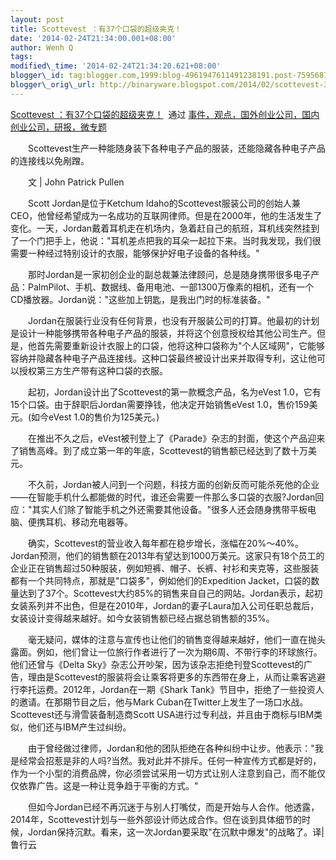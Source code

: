 ```yaml
--- 
layout: post 
title: Scottevest ：有37个口袋的超级夹克！ 
date: '2014-02-24T21:34:00.001+08:00' 
author: Wenh Q
tags:
modified\_time: '2014-02-24T21:34:20.621+08:00' 
blogger\_id: tag:blogger.com,1999:blog-4961947611491238191.post-759568708077739383
blogger\_orig\_url: http://binaryware.blogspot.com/2014/02/scottevest-37.html
---
```

[Scottevest
：有37个口袋的超级夹克！](http://www.kuailiyu.com/article/8427.html)  通过
[事件，观点，国外创业公司，国内创业公司，研报，微专题](http://www.kuailiyu.com/)



　　Scottevest生产一种能随身装下各种电子产品的服装，还能隐藏各种电子产品的连接线以免剐蹭。



　　文 | John Patrick Pullen



　　Scott Jordan是位于Ketchum
Idaho的Scottevest服装公司的创始人兼CEO，他曾经希望成为一名成功的互联网律师。但是在2000年，他的生活发生了变化。一天，Jordan戴着耳机走在机场内，急着赶自己的航班，耳机线突然挂到了一个门把手上，他说："耳机差点把我的耳朵一起拉下来。当时我发现，我们很需要一种经过特别设计的衣服，能够保护好电子设备的各种线。"



　　那时Jordan是一家初创企业的副总裁兼法律顾问，总是随身携带很多电子产品：PalmPilot、手机、数据线、备用电池、一部1300万像素的相机，还有一个CD播放器。Jordan说："这些加上钥匙，是我出门时的标准装备。"



　　Jordan在服装行业没有任何背景，也没有开服装公司的打算。他最初的计划是设计一种能够携带各种电子产品的服装，并将这个创意授权给其他公司生产。但是，他首先需要重新设计衣服上的口袋，他将这种口袋称为"个人区域网"，它能够容纳并隐藏各种电子产品连接线。这种口袋最终被设计出来并取得专利，这让他可以授权第三方生产带有这种口袋的衣服。



　　起初，Jordan设计出了Scottevest的第一款概念产品，名为eVest
1.0，它有15个口袋。由于辞职后Jordan需要挣钱，他决定开始销售eVest
1.0，售价159美元。(如今eVest 1.0的售价为125美元。)



　　在推出不久之后，eVest被刊登上了《Parade》杂志的封面，使这个产品迎来了销售高峰。到了成立第一年的年底，Scottevest的销售额已经达到了数十万美元。



　　不久前，Jordan被人问到一个问题，科技方面的创新反而可能杀死他的企业——在智能手机什么都能做的时代，谁还会需要一件那么多口袋的衣服?Jordan回应："其实人们除了智能手机之外还需要其他设备。"很多人还会随身携带平板电脑、便携耳机、移动充电器等。



　　确实，Scottevest的营业收入每年都在稳步增长，涨幅在20%～40%。Jordan预测，他们的销售额在2013年有望达到1000万美元。这家只有18个员工的企业正在销售超过50种服装，例如短裤、帽子、长裤、衬衫和夹克等，这些服装都有一个共同特点，那就是"口袋多"，例如他们的Expedition
Jacket，口袋的数量达到了37个。Scottevest大约85%的销售来自自己的网站。Jordan表示，起初女装系列并不出色，但是在2010年，Jordan的妻子Laura加入公司任职总裁后，女装设计变得越来越好。如今女装销售额已经占据总销售额的35%。



　　毫无疑问，媒体的注意与宣传也让他们的销售变得越来越好，他们一直在抛头露面。例如，他们曾让一位旅行作者进行了一次为期6周、不带行李的环球旅行。他们还曾与《Delta
Sky》杂志公开吵架，因为该杂志拒绝刊登Scottevest的广告，理由是Scottevest的服装将会让乘客将更多的东西带在身上，从而让乘客逃避行李托运费。2012年，Jordan在一期《Shark
Tank》节目中，拒绝了一些投资人的邀请。在那期节目之后，他与Mark
Cuban在Twitter上发生了一场口水战。Scottevest还与滑雪装备制造商Scott
USA进行过专利战，并且由于商标与IBM类似，他们还与IBM产生过纠纷。



　　由于曾经做过律师，Jordan和他的团队拒绝在各种纠纷中让步。他表示："我是经常会招惹是非的人吗?当然。我对此并不排斥。任何一种宣传方式都是好的，作为一个小型的消费品牌，你必须尝试采用一切方式让别人注意到自己，而不能仅仅依靠广告。这是一种让竞争趋于平衡的方式。"



　　但如今Jordan已经不再沉迷于与别人打嘴仗，而是开始与人合作。他透露，2014年，Scottevest计划与一些外部设计师达成合作。但在谈到具体细节的时候，Jordan保持沉默。看来，这一次Jordan要采取"在沉默中爆发"的战略了。译|
鲁行云
